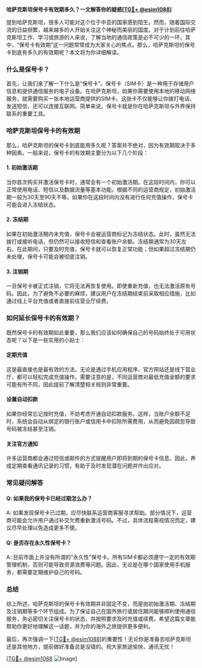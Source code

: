 **哈萨克斯坦保号卡有效期多久？一文解答你的疑惑[[TG💪+ @esim1088](https://t.me/s/esim1088)]**

提到哈萨克斯坦，很多人可能对这个位于中亚的国家感到陌生。然而，随着国际交流的日益频繁，越来越多的人开始关注这个神秘而美丽的国度。对于计划前往哈萨克斯坦工作、学习或旅游的人来说，了解当地的通信政策是必不可少的一环。其中，“保号卡有效期”这一问题常常成为大家关心的焦点。那么，哈萨克斯坦的保号卡到底有多久的有效期呢？本文将为你详细解读。

### **什么是保号卡？**

首先，让我们来了解一下什么是“保号卡”。保号卡（SIM卡）是一种用于存储用户信息和提供通信服务的电子设备。在哈萨克斯坦，如果你需要使用本地的移动网络服务，就需要购买一张本地运营商提供的SIM卡。这张卡不仅能够让你拨打电话、发送短信，还可以连接互联网。简单来说，保号卡就是你在哈萨克斯坦与外界保持联系的重要工具。

### **哈萨克斯坦保号卡的有效期**

那么，哈萨克斯坦的保号卡到底能用多久呢？答案并不绝对，因为有效期取决于多种因素。一般来说，保号卡的有效期主要分为以下几个阶段：

#### **1. 初始激活期**
当你首次购买并激活保号卡时，通常会有一个初始激活期。在这段时间内，你可以正常使用电话、短信以及数据流量等基本功能。根据不同的运营商规定，初始激活期一般为30天至90天不等。如果你在这段时间内没有进行任何充值操作，保号卡可能会进入冻结状态。

#### **2. 冻结期**
如果在初始激活期内未充值，保号卡会被运营商标记为冻结状态。此时，虽然无法拨打或接听电话，但仍然可以接收短信和查看账户余额。冻结期通常为30天左右。在此期间，只要及时充值，保号卡就可以恢复正常功能；但如果超过冻结期仍未处理，保号卡可能会被彻底注销。

#### **3. 注销期**
一旦保号卡被正式注销，它将无法再恢复使用。即使重新充值，也无法激活原有号码。因此，为了避免不必要的麻烦，建议用户在冻结期结束前采取相应措施，比如通过线上平台充值或者直接前往营业厅续费。

### **如何延长保号卡的有效期？**

既然保号卡的有效期如此重要，那么我们应该如何确保自己的号码始终处于可用状态呢？以下是一些实用的小贴士：

#### **定期充值**
这是最直接也是最有效的方法。无论是通过手机应用程序、官方网站还是线下营业厅，都可以轻松完成充值操作。需要注意的是，不同运营商对最低充值金额的要求可能有所不同，因此提前了解清楚相关规则非常重要。

#### **设置自动扣款**
如果你经常忘记按时充值，不妨考虑开通自动扣款服务。这样，当账户余额不足时，系统会自动从绑定的银行账户或信用卡中扣除所需费用，从而避免因疏忽导致号码被冻结甚至注销。

#### **关注官方通知**
许多运营商都会通过短信或邮件的方式提醒用户即将到期的保号卡信息。因此，养成定期查看通讯记录的习惯，有助于及时发现潜在问题并作出应对。

### **常见疑问解答**

#### **Q: 如果我的保号卡已经过期怎么办？**
A: 如果发现保号卡已过期，应尽快联系运营商客服寻求帮助。部分情况下，运营商可能会允许用户通过补交欠费重新激活号码。不过，具体流程需视情况而定，建议尽早处理以免造成更多不便。

#### **Q: 是否存在永久性保号卡？**
A: 目前市面上并没有所谓的“永久性”保号卡。所有SIM卡都必须遵守一定的有效期管理机制，否则可能导致资源浪费等问题。因此，无论是在哪个国家使用手机服务，都需要定期维护自己的号码。

### **总结**

综上所述，哈萨克斯坦的保号卡有效期并非固定不变，而是由初始激活期、冻结期及注销期等多个环节组成。为了保证自己在国外旅行或居住期间能够顺利使用通信服务，务必密切关注保号卡的状态，并按照要求及时充值或续费。希望这篇文章能帮助你更好地理解这一话题，并为你的海外之旅提供更多便利。

最后，再次强调一下[[TG💪+ @esim1088](https://t.me/s/esim1088)]的重要性！无论你是准备去哈萨克斯坦还是其他地方，提前做好准备总是没错的。祝大家旅途愉快，通讯无忧！

[[TG💪+ @esim1088](https://t.me/s/esim1088) ![Image](https://i.postimg.cc/4NQfJmqS/Snipaste-2025-05-13-00-14-12.png)]